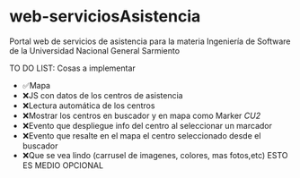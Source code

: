 # web-serviciosAsistencia
Portal web de servicios de asistencia para la materia Ingeniería de Software de la Universidad Nacional General Sarmiento

TO DO LIST:
Cosas a implementar
- ✅Mapa
- ❌JS con datos de los centros de asistencia
- ❌Lectura automática de los centros
- ❌Mostrar los centros en buscador y en mapa como Marker *CU2*
- ❌Evento que despliegue info del centro al seleccionar un marcador
- ❌Evento que resalte en el mapa el centro seleccionado desde el buscador
- ❌Que se vea lindo (carrusel de imagenes, colores, mas fotos,etc) ESTO ES MEDIO OPCIONAL

    


